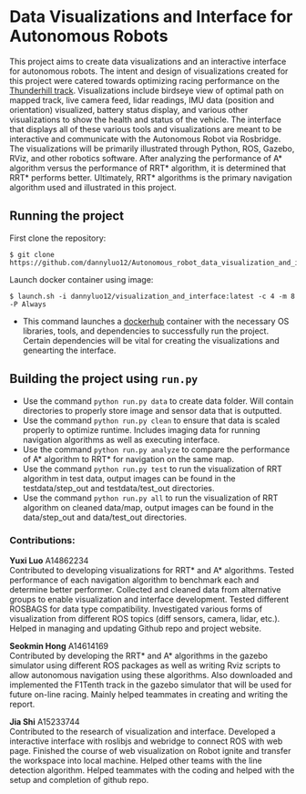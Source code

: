 # Data Visualizations and Interface for Autonomous Robots

This project aims to create data visualizations and an interactive interface for autonomous robots. The intent and design of visualizations created for this project were catered towards optimizing racing performance on the [Thunderhill track](https://www.thunderhill.com/). Visualizations include birdseye view of optimal path on mapped track, live camera feed, lidar readings, IMU data (position and orientation) visualized, battery status display, and various other visualizations to show the health and status of the vehicle. The interface that displays all of these various tools and visualizations are meant to be interactive and communicate with the Autonomous Robot via Rosbridge. The visualizations will be primarily illustrated through Python, ROS, Gazebo, RViz, and other robotics software. After analyzing the performance of A* algorithm versus the performance of RRT* algorithm, it is determined that RRT* performs better. Ultimately, RRT* algorithms is the primary navigation algorithm used and illustrated in this project.

## Running the project
First clone the repository:
```
$ git clone https://github.com/dannyluo12/Autonomous_robot_data_visualization_and_interface.git
```
Launch docker container using image:
```
$ launch.sh -i dannyluo12/visualization_and_interface:latest -c 4 -m 8 -P Always
```
* This command launches a [dockerhub](https://hub.docker.com/repository/docker/dannyluo12/visualization_and_interface) container with the necessary OS libraries, tools, and dependencies to successfully run the project. Certain dependencies will be vital for creating the visualizations and genearting the interface.

## Building the project using `run.py`
* Use the command `python run.py data` to create data folder. Will contain directories to properly store image and sensor data that is outputted.
* Use the command `python run.py clean` to ensure that data is scaled properly to optimize runtime. Includes imaging data for running navigation algorithms as well as executing interface.
* Use the command `python run.py analyze` to compare the performance of A* algorithm to RRT* for navigation on the same map.
* Use the command `python run.py test` to run the visualization of RRT algorithm in test data, output images can be found in the testdata/step_out and testdata/test_out directories.
* Use the command `python run.py all` to run the visualization of RRT algorithm on cleaned data/map, output images can be found in the data/step_out and data/test_out directories.

### Contributions:
<b>Yuxi Luo</b> A14862234 <br />
Contributed to developing visualizations for RRT* and A* algorithms. Tested performance of each navigation algorithm to benchmark each and determine better performer. Collected and cleaned data from alternative groups to enable visualization and interface development. Tested different ROSBAGS for data type compatibility. Investigated various forms of visualization from different ROS topics (diff sensors, camera, lidar, etc.). Helped in managing and updating Github repo and project website.

<b>Seokmin Hong</b> A14614169 <br />
Contributed by developing the RRT* and A* algorithms in the gazebo simulator using different ROS packages as well as writing Rviz scripts to allow autonomous navigation using these algorithms. Also downloaded and implemented the F1Tenth track in the gazebo simulator that will be used for future on-line racing. Mainly helped teammates in creating and writing the report.

<b>Jia Shi</b> A15233744 <br />
Contributed to the research of visualization and interface. Developed a interactive interface with roslibjs and webridge to connect ROS with web page. Finished the course of web visualization on Robot ignite and transfer the workspace into local machine. Helped other teams with the line detection algorithm. Helped teammates with the coding and helped with the setup and completion of github repo.
